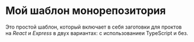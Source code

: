 # Мой шаблон монорепозитория

Это простой шаблон, который включает в себя заготовки для проктов на _React_ и _Express_ в двух вариантах: с использованиеи TypeScript и без.
